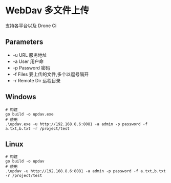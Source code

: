 # WebDav 多文件上传
支持各平台以及 Drone Ci  
## Parameters
- -u URL 服务地址
- -a User 用户命
- -p Password 密码
- -f Files 要上传的文件,多个以逗号隔开
- -r Remote Dir 远程目录
## Windows
```shell
# 构建
go build -o updav.exe 
# 使用
.\updav.exe -u http://192.168.8.6:8081 -a admin -p password -f a.txt,b.txt -r /project/test
```
## Linux
```shell
# 构建
go build -o updav 
# 使用
.\updav -u http://192.168.8.6:8081 -a admin -p password -f a.txt,b.txt -r /project/test
```
